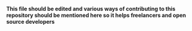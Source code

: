 **This file should be edited and various ways of contributing to this repository should be mentioned here so it helps freelancers and open source developers**
